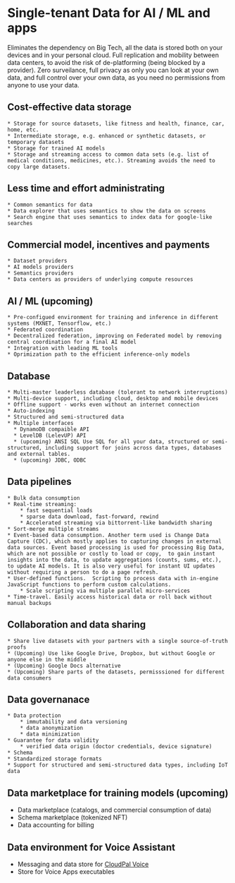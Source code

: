 # Single-tenant Data for AI / ML and apps
Eliminates the dependency on Big Tech, all the data is stored both on your devices and in your personal cloud. Full replication and mobility between data centers, to avoid the risk of de-platforming (being blocked by a provider). Zero surveilance, full privacy as only you can look at your own data, and full control over your own data, as you need no permissions from anyone to use your data.


## Cost-effective data storage  
    * Storage for source datasets, like fitness and health, finance, car, home, etc.
    * Intermediate storage, e.g. enhanced or synthetic datasets, or temporary datasets
    * Storage for trained AI models
    * Storage and streaming access to common data sets (e.g. list of medical conditions, medicines, etc.). Streaming avoids the need to copy large datasets.

## Less time and effort administrating 
    * Common semantics for data
    * Data explorer that uses semantics to show the data on screens
    * Search engine that uses semantics to index data for google-like searches

## Commercial model, incentives and payments
    * Dataset providers
    * AI models providers
    * Semantics providers
    * Data centers as providers of underlying compute resources

## AI / ML (upcoming)
    * Pre-configued environment for training and inference in different systems (MXNET, Tensorflow, etc.)
    * Federated coordination
    * Decentralized federation, improving on Federated model by removing central coordination for a final AI model
    * Integration with leading ML tools
    * Oprimization path to the efficient inference-only models

## Database
    * Multi-master leaderless database (tolerant to network interruptions)
    * Multi-device support, including cloud, desktop and mobile devices
    * Offline support - works even without an internet connection
    * Auto-indexing
    * Structured and semi-structured data
    * Multiple interfaces
      * DynamoDB compaible API
      * LevelDB (LelevUP) API
      * (upcoming) ANSI SQL Use SQL for all your data, structured or semi-structured, including support for joins across data types, databases and external tables.
      * (upcoming) JDBC, ODBC
    
## Data pipelines
    * Bulk data consumption
    * Real-time streaming: 
        * fast sequential loads
        * sparse data download, fast-forward, rewind
        * Accelerated streaming via bittorrent-like bandwidth sharing
    * Sort-merge multiple streams
    * Event-based data consumption. Another term used is Change Data Capture (CDC), which mostly applies to capturing changes in external data sources. Event based processing is used for processing Big Data, which are not possible or costly to load or copy,  to gain instant insights into the data, to update aggregations (counts, sums, etc.), to update AI models. It is also very useful for instant UI updates without requiring a person to do a page refresh.
    * User-defined functions.  Scripting to process data with in-engine JavaScript functions to perform custom calculations.
        * Scale scripting via multiple parallel micro-services
    * Time-travel. Easily access historical data or roll back without manual backups

## Collaboration and data sharing
    * Share live datasets with your partners with a single source-of-truth proofs
    * (Upcoming) Use like Google Drive, Dropbox, but without Google or anyone else in the middle 
    * (Upcoming) Google Docs alternative 
    * (Upcoming) Share parts of the datasets, permisssioned for different data consumers

## Data governanace 
    * Data protection
        * immutability and data versioning
        * data anonymization 
        * data minimization 
    * Guarantee for data validity 
        * verified data origin (doctor credentials, device signature)
    * Schema
    * Standardized storage formats 
    * Support for structured and semi-structured data types, including IoT data

## Data marketplace for training models (upcoming)
* Data marketplace (catalogs, and commercial consumption of data)
* Schema marketplace (tokenized NFT)
* Data accounting for billing

## Data environment for Voice Assistant
- Messaging and data store for [CloudPal Voice](https://github.com/tradle/cloudpal/blob/main/voiceAssistant.md)
- Store for Voice Apps executables


